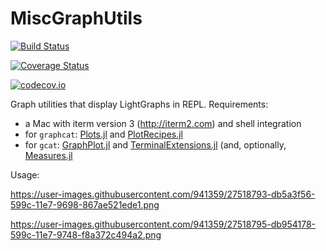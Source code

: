 # MiscGraphUtils

[![Build Status](https://travis-ci.org/sbromberger/MiscGraphUtils.jl.svg?branch=master)](https://travis-ci.org/sbromberger/MiscGraphUtils.jl)

[![Coverage Status](https://coveralls.io/repos/sbromberger/MiscGraphUtils.jl/badge.svg?branch=master&service=github)](https://coveralls.io/github/sbromberger/MiscGraphUtils.jl?branch=master)

[![codecov.io](http://codecov.io/github/sbromberger/MiscGraphUtils.jl/coverage.svg?branch=master)](http://codecov.io/github/sbromberger/MiscGraphUtils.jl?branch=master)

Graph utilities that display LightGraphs in REPL. Requirements:
- a Mac with iterm version 3 (http://iterm2.com) and shell integration
- for `graphcat`: [Plots.jl](https://github.com/JuliaPlots/Plots.jl) and [PlotRecipes.jl](https://github.com/JuliaPlots/PlotRecipes.jl)
- for `gcat`: [GraphPlot.jl](https://github.com/JuliaGraphs/GraphPlot.jl) and [TerminalExtensions.jl](https://github.com/Keno/TerminalExtensions.jl) (and, optionally, [Measures.jl](https://github.com/JuliaGraphics/Measures.jl)

Usage:

https://user-images.githubusercontent.com/941359/27518793-db5a3f56-599c-11e7-9698-867ae521ede1.png

https://user-images.githubusercontent.com/941359/27518795-db954178-599c-11e7-9748-f8a372c494a2.png
